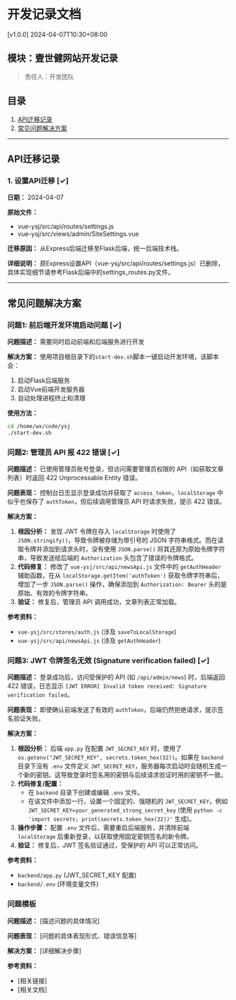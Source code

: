 # 开发记录文档

[v1.0.0] 2024-04-07T10:30+08:00

## 模块：壹世健网站开发记录
>
> 责任人：开发团队

## 目录

1. [API迁移记录](#api迁移记录)
2. [常见问题解决方案](#常见问题解决方案)

---

## API迁移记录

### 1. 设置API迁移 [✓]

**日期：** 2024-04-07

**原始文件：**

- vue-ysj/src/api/routes/settings.js
- vue-ysj/src/views/admin/SiteSettings.vue

**迁移原因：**
从Express后端迁移至Flask后端，统一后端技术栈。

**详细说明：**
原Express设置API（vue-ysj/src/api/routes/settings.js）已删除，具体实现细节请参考Flask后端中的settings_routes.py文件。

---

## 常见问题解决方案

### 问题1: 前后端开发环境启动问题 [✓]

**问题描述：** 需要同时启动前端和后端服务进行开发

**解决方案：**
使用项目根目录下的`start-dev.sh`脚本一键启动开发环境，该脚本会：

1. 启动Flask后端服务
2. 启动Vue前端开发服务器
3. 自动处理进程终止和清理

**使用方法：**

```bash
cd /home/wx/code/ysj
./start-dev.sh
```

### 问题2: 管理员 API 报 422 错误 [✓]

**问题描述：** 已使用管理员账号登录，但访问需要管理员权限的 API（如获取文章列表）时返回 422 Unprocessable Entity 错误。

**问题表现：** 控制台日志显示登录成功并获取了 `access_token`，`localStorage` 中似乎也保存了 `authToken`，但后续调用管理员 API 时请求失败，提示 422 错误。

**解决方案：**
1.  **根因分析：** 发现 JWT 令牌在存入 `localStorage` 时使用了 `JSON.stringify()`，导致令牌被存储为带引号的 JSON 字符串格式。而在读取令牌并添加到请求头时，没有使用 `JSON.parse()` 将其还原为原始令牌字符串，导致发送给后端的 `Authorization` 头包含了错误的令牌格式。
2.  **代码修复：** 修改了 `vue-ysj/src/api/newsApi.js` 文件中的 `getAuthHeader` 辅助函数，在从 `localStorage.getItem('authToken')` 获取令牌字符串后，增加了一步 `JSON.parse()` 操作，确保添加到 `Authorization: Bearer` 头的是原始、有效的令牌字符串。
3.  **验证：** 修复后，管理员 API 调用成功，文章列表正常加载。

**参考资料：**

- `vue-ysj/src/stores/auth.js` (涉及 `saveToLocalStorage`)
- `vue-ysj/src/api/newsApi.js` (涉及 `getAuthHeader`)

### 问题3: JWT 令牌签名无效 (Signature verification failed) [✓]

**问题描述：** 登录成功后，访问受保护的 API (如 `/api/admin/news`) 时，后端返回 422 错误，日志显示 `[JWT ERROR] Invalid token received: Signature verification failed`。

**问题表现：** 即使确认前端发送了有效的 `authToken`，后端仍然拒绝请求，提示签名验证失败。

**解决方案：**
1.  **根因分析：** 后端 `app.py` 在配置 `JWT_SECRET_KEY` 时，使用了 `os.getenv("JWT_SECRET_KEY", secrets.token_hex(32))`。如果在 `backend` 目录下没有 `.env` 文件定义 `JWT_SECRET_KEY`，服务器每次启动时会随机生成一个新的密钥。这导致登录时签名用的密钥与后续请求验证时用的密钥不一致。
2.  **代码修复/配置：**
    *   在 `backend` 目录下创建或编辑 `.env` 文件。
    *   在该文件中添加一行，设置一个固定的、强随机的 `JWT_SECRET_KEY`，例如 `JWT_SECRET_KEY=your_generated_strong_secret_key` (使用 `python -c 'import secrets; print(secrets.token_hex(32))'` 生成)。
3.  **操作步骤：** 配置 `.env` 文件后，需要重启后端服务，并清除前端 `localStorage` 后重新登录，以获取使用固定密钥签名的新令牌。
4.  **验证：** 修复后，JWT 签名验证通过，受保护的 API 可以正常访问。

**参考资料：**

- `backend/app.py` (JWT_SECRET_KEY 配置)
- `backend/.env` (环境变量文件)

### 问题模板

**问题描述：** [描述问题的具体情况]

**问题表现：** [问题的具体表现形式、错误信息等]

**解决方案：**
[详细解决步骤]

**参考资料：**

- [相关链接]
- [相关文档]
